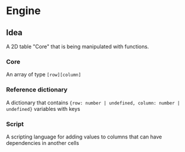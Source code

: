 # Engine

## Idea

A 2D table "Core" that is being manipulated with functions.

### Core

An array of type `[row][column]`

### Reference dictionary

A dictionary that contains `{row: number | undefined, column: number | undefined}` variables with keys

### Script

A scripting language for adding values to columns that can have dependencies in another cells
